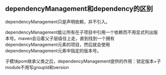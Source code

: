 ## dependencyManagement和dependency的区别

dependencyManagement只是声明依赖，并不引入。

dependencyManagement能让所有在子项目中引用一个依赖而不用显式列出版本号。maven会沿着父子层级往上走，直到找到一个拥有dependencyManagement元素的项目，然后就会使用dependencyManagement元素中指定的版本号。

子模块pom继承父类之后，dependencyManagement提供的作用：锁定版本+子module不用写groupId和version

